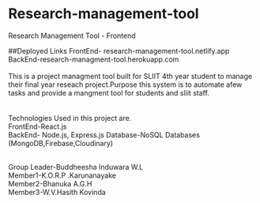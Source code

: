 # Research-management-tool
Research Management Tool - Frontend

##Deployed Links
FrontEnd- research-management-tool.netlify.app<br/>
BackEnd-research-managment-tool.herokuapp.com
<br/>
<br/>
This is a project managment tool built for SLIIT 4th year student to manage their final year reseach project.Purpose this system is to automate afew tasks and provide a mangment tool for students and sliit staff.
<br/>
<br/>
<br/>
Technologies Used in this project are.<br/>
FrontEnd-React.js<br/>
BackEnd- Node.js, Express.js
Database-NoSQL Databases (MongoDB,Firebase,Cloudinary)<br/><br/>

Group Leader-Buddheesha Induwara W.L<br/>
Member1-K.O.R.P .Karunanayake<br/>
Member2-Bhanuka A.G.H<br/>
Member3-W.V.Hasith Kovinda<br/>
